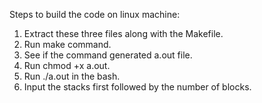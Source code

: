 

Steps to build the code on linux machine:
1) Extract these three files along with the Makefile.
2) Run make command.
3) See if the command generated a.out file.
4) Run chmod +x a.out.
5) Run ./a.out in the bash.
6) Input the stacks first followed by the number of blocks.
